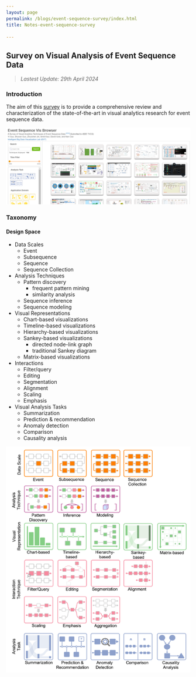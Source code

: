 ```yaml
---
layout: page
permalink: /blogs/event-sequence-survey/index.html
title: Notes-event-sequence-survey

---
```


## Survey on Visual Analysis of Event Sequence Data

> *Lastest Update: 29th April 2024*

### Introduction

The aim of this [survey](http://eventvis.idvxlab.com/) is to provide a comprehensive review and characterization of the state-of-the-art in visual analytics research for event sequence data.

![image-20240504114521068](event-sequence-survey.assets/image-20240504114521068.png)<br>

### Taxonomy
#### Design Space

- Data Scales
  - Event
  - Subsequence
  - Sequence
  - Sequence Collection
- Analysis Techniques
  - Pattern discovery
    - frequent pattern mining
    - similarity analysis
  - Sequence inference
  - Sequence modeling
- Visual Representations
  - Chart-based visualizations
  - Timeline-based visualizations
  - Hierarchy-based visualizations
  - Sankey-based visualizations
    - directed node-link graph
    - traditional Sankey diagram
  - Matrix-based visualizations
- Interactions
  - Filter/query
  - Editing
  - Segmentation
  - Alignment
  - Scaling
  - Emphasis
- Visual Analysis Tasks
  - Summarization
  - Prediction & recommendation
  - Anomaly detection
  - Comparison
  - Causality analysis



![image-20240429200455115](event-sequence-survey.assets/image-20240429200455115.png)